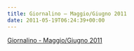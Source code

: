 ```yaml
---
title: Giornalino – Maggio/Giugno 2011
date: 2011-05-19T06:24:39+00:00
---
```

[Giornalino - Maggio/Giugno 2011](http://www.basketgardolo.it/wp-content/uploads/2011/05/giornalinomaggiogiugno2011.pdf)